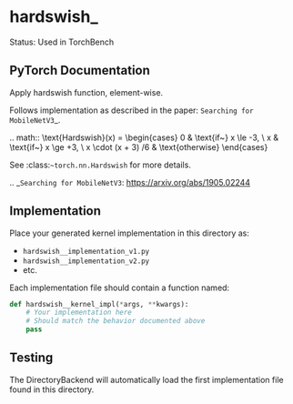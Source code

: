 # hardswish_

Status: Used in TorchBench

## PyTorch Documentation

Apply hardswish function, element-wise.

Follows implementation as described in the paper:
`Searching for MobileNetV3`_.

.. math::
    \text{Hardswish}(x) = \begin{cases}
        0 & \text{if~} x \le -3, \\
        x & \text{if~} x \ge +3, \\
        x \cdot (x + 3) /6 & \text{otherwise}
    \end{cases}

See :class:`~torch.nn.Hardswish` for more details.

.. _`Searching for MobileNetV3`:
    https://arxiv.org/abs/1905.02244

## Implementation

Place your generated kernel implementation in this directory as:
- `hardswish__implementation_v1.py`
- `hardswish__implementation_v2.py`
- etc.

Each implementation file should contain a function named:
```python
def hardswish__kernel_impl(*args, **kwargs):
    # Your implementation here
    # Should match the behavior documented above
    pass
```

## Testing

The DirectoryBackend will automatically load the first implementation file found in this directory.
